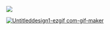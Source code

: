 ![](https://komarev.com/ghpvc/?username=antonkomarev&color=FF8BF3&label=WHORES&abbreviated=true)



[![Untitleddesign1-ezgif com-gif-maker](https://github.com/user-attachments/assets/c212f410-ceca-45f4-bb5e-bcbf0534b90c)
](https://rentry.co/uictim)

